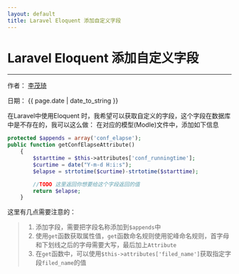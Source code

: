 ```yaml
---
layout: default
title: Laravel Eloquent 添加自定义字段
---
```

# Laravel Eloquent 添加自定义字段

---

作者： [李茂琦](http://blog.limaoqi.com)

日期： {{ page.date | date_to_string }}

在Laravel中使用Eloquent 时，我希望可以获取自定义的字段，这个字段在数据库中是不存在的，我可以这么做：
在对应的模型(Modle)文件中，添加如下信息

~~~php
protected $appends = array('conf_elapse');
public function getConfElapseAttribute()
    {	
    	$starttime = $this->attributes['conf_runningtime'];
    	$curtime = date("Y-m-d H:i:s");    	
    	$elapse = strtotime($curtime)-strtotime($starttime);    	

    	//TODO 这里返回你想要给这个字段返回的值
    	return $elapse;    	
    }
~~~

这里有几点需要注意的：

> 1. 添加字段，需要把字段名称添加到`$appends`中
> 2. 使用`get`函数获取属性值，`get`函数命名规则使用驼峰命名规则，首字母和下划线之后的字母需要大写，最后加上`Attribute`
> 3. 在`get`函数中，可以使用`$this->attributes['filed_name']`获取指定字段`filed_name`的值

